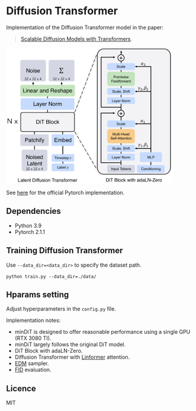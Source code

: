 # Diffusion Transformer
Implementation of the Diffusion Transformer model in the paper:

> [Scalable Diffusion Models with Transformers](https://arxiv.org/abs/2212.09748). 

<img src="./images/ldt.png" width="450px"></img>

See [here](https://github.com/facebookresearch/DiT) for the official Pytorch implementation.


## Dependencies
- Python 3.9
- Pytorch 2.1.1


## Training Diffusion Transformer
Use `--data_dir=<data_dir>` to specify the dataset path.
```
python train.py --data_dir=./data/
```

## Hparams setting
Adjust hyperparameters in the `config.py` file.

Implementation notes:
- minDiT is designed to offer reasonable performance using a single GPU (RTX 3080 TI).
- minDiT largely follows the original DiT model.
- DiT Block with adaLN-Zero.
- Diffusion Transformer with [Linformer](https://arxiv.org/abs/2006.04768) attention.
- [EDM](https://arxiv.org/abs/2206.00364) sampler.
- [FID](https://arxiv.org/abs/1706.08500) evaluation.


## Licence
MIT
